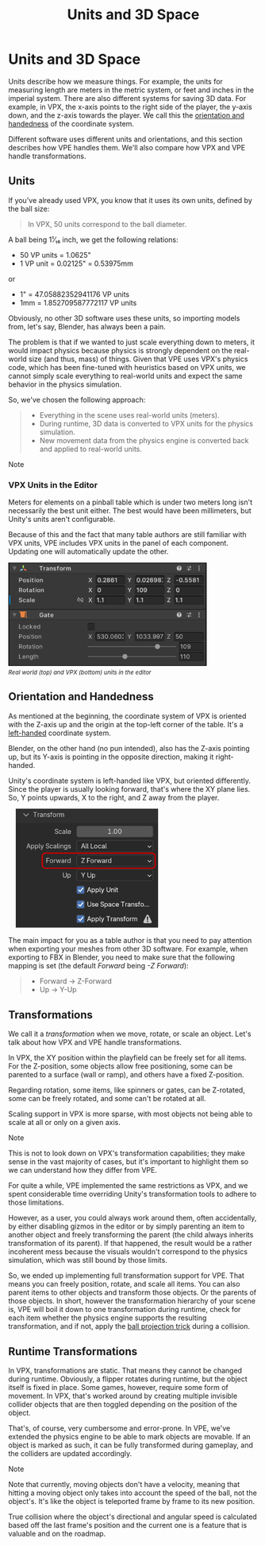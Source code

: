 ﻿---
uid: units_3d_space
title: Units and 3D Space
description: VPE supports real-world units and free 3D transformations.
---

# Units and 3D Space

Units describe how we measure things. For example, the units for measuring length are meters in the metric system, or feet and inches in the imperial system. There are also different systems for saving 3D data. For example, in VPX, the x-axis points to the right side of the player, the y-axis down, and the z-axis towards the player. We call this the [orientation and handedness](https://en.wikipedia.org/wiki/Cartesian_coordinate_system#In_three_dimensions) of the coordinate system.

Different software uses different units and orientations, and this section describes how VPE handles them. We'll also compare how VPX and VPE handle transformations.

## Units

If you've already used VPX, you know that it uses its own units, defined by the ball size:

> In VPX, 50 units correspond to the ball diameter.

A ball being 1¹⁄₁₆ inch, we get the following relations:

- 50 VP units = 1.0625"
- 1 VP unit = 0.02125" = 0.53975mm

or

- 1" = 47.05882352941176 VP units
- 1mm = 1.852709587772117 VP units

Obviously, no other 3D software uses these units, so importing models from, let's say, Blender, has always been a pain.

The problem is that if we wanted to just scale everything down to meters, it would impact physics because physics is strongly dependent on the real-world size (and thus, mass) of things. Given that VPE uses VPX's physics code, which has been fine-tuned with heuristics based on VPX units, we cannot simply scale everything to real-world units and expect the same behavior in the physics simulation.

So, we've chosen the following approach:

> - Everything in the scene uses real-world units (meters).
> - During runtime, 3D data is converted to VPX units for the physics simulation.
> - New movement data from the physics engine is converted back and applied to real-world units.

> [!note]
> ### VPX Units in the Editor
>
> Meters for elements on a pinball table which is under two meters long isn't necessarily the best unit either. The best would have been millimeters, but Unity's units aren't configurable.
>
> Because of this and the fact that many table authors are still familiar with VPX units, VPE includes VPX units in the panel of each component. Updating one will automatically update the other.
> 
> <img src="editor-units.png" alt="Both real world and VPX units" style="max-width:400px"/><br/>
> <small>*Real world (top) and VPX (bottom) units in the editor*</small>


## Orientation and Handedness

As mentioned at the beginning, the coordinate system of VPX is oriented with the Z-axis up and the origin at the top-left corner of the table. It's a [left-handed](https://en.wikipedia.org/wiki/Right-hand_rule) coordinate system.

Blender, on the other hand (no pun intended), also has the Z-axis pointing up, but its Y-axis is pointing in the opposite direction, making it right-handed.

Unity's coordinate system is left-handed like VPX, but oriented differently. Since the player is usually looking forward, that's where the XY plane lies. So, Y points upwards, X to the right, and Z away from the player.

<img src="blender-export.png" width="287" alt="Blender FBX Export" class="img-fluid float-end" style="margin-left: 15px"/>

The main impact for you as a table author is that you need to pay attention when exporting your meshes from other 3D software. For example, when exporting to FBX in Blender, you need to make sure that the following mapping is set (the default *Forward* being *-Z Forward*):

> - Forward -> Z-Forward
> - Up -> Y-Up

## Transformations

We call it a *transformation* when we move, rotate, or scale an object. Let's talk about how VPX and VPE handle transformations.

In VPX, the XY position within the playfield can be freely set for all items. For the Z-position, some objects allow free positioning, some can be parented to a surface (wall or ramp), and others have a fixed Z-position. 

Regarding rotation, some items, like spinners or gates, can be Z-rotated, some can be freely rotated, and some can't be rotated at all.

Scaling support in VPX is more sparse, with most objects not being able to scale at all or only on a given axis.

> [!note]
> This is not to look down on VPX's transformation capabilities; they make sense in the vast majority of cases, but it's important to highlight them so we can understand how they differ from VPE.

For quite a while, VPE implemented the same restrictions as VPX, and we spent considerable time overriding Unity's transformation tools to adhere to those limitations.

However, as a user, you could always work around them, often accidentally, by either disabling gizmos in the editor or by simply parenting an item to another object and freely transforming the parent (the child always inherits transformation of its parent). If that happened, the result would be a rather incoherent mess because the visuals wouldn't correspond to the physics simulation, which was still bound by those limits.

So, we ended up implementing full transformation support for VPE. That means you can freely position, rotate, and scale all items. You can also parent items to other objects and transform those objects. Or the parents of those objects. In short, however the transformation hierarchy of your scene is, VPE will boil it down to one transformation during runtime, check for each item whether the physics engine supports the resulting transformation, and if not, apply the [ball projection trick](https://github.com/freezy/VisualPinball.Engine/tree/master/VisualPinball.Unity/VisualPinball.Unity/Physics#unrestricted-transformations) during a collision.

## Runtime Transformations

In VPX, transformations are static. That means they cannot be changed during runtime. Obviously, a flipper rotates during runtime, but the object itself is fixed in place. Some games, however, require some form of movement. In VPX, that's worked around by creating multiple invisible collider objects that are then toggled depending on the position of the object.

That's, of course, very cumbersome and error-prone. In VPE, we've extended the physics engine to be able to mark objects are movable. If an object is marked as such, it can be fully transformed during gameplay, and the colliders are updated accordingly.

> [!note]
> Note that currently, moving objects don't have a velocity, meaning that hitting a moving object only takes into account the speed of the ball, not the object's. It's like the object is teleported frame by frame to its new position.
> 
> True collision where the object's directional and angular speed is calculated based off the last frame's position and the current one is a feature that is valuable and on the roadmap.
